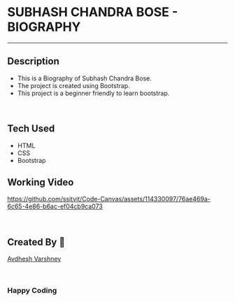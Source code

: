 # SUBHASH CHANDRA BOSE - BIOGRAPHY

---

## Description

- This is a Biography of Subhash Chandra Bose.
- The project is created using Bootstrap.
- This project is a beginner friendly to learn bootstrap.

<br>

## Tech Used 

- HTML
- CSS
- Bootstrap

## Working Video

https://github.com/ssitvit/Code-Canvas/assets/114330097/76ae469a-6c65-4e86-b6ac-ef04cb9ca073

<br>

## Created By 👦

[Avdhesh Varshney](https://github.com/Avdhesh-Varshney)

<br>

### Happy Coding

